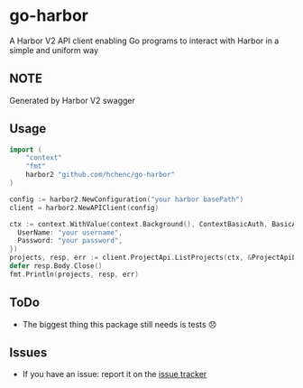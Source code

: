 # go-harbor

A Harbor V2 API client enabling Go programs to interact with Harbor in a simple and uniform way

## NOTE

Generated by Harbor V2 swagger


## Usage

```go
import (
    "context"
    "fmt"
    harbor2 "github.com/hchenc/go-harbor"
)

config := harbor2.NewConfiguration("your harbor basePath")
client = harbor2.NewAPIClient(config)

ctx := context.WithValue(context.Background(), ContextBasicAuth, BasicAuth{
  UserName: "your username",
  Password: "your password",
})
projects, resp, err := client.ProjectApi.ListProjects(ctx, &ProjectApiListProjectsOpts{})
defer resp.Body.Close()
fmt.Println(projects, resp, err)
```

## ToDo

- The biggest thing this package still needs is tests :disappointed:

## Issues

- If you have an issue: report it on the [issue tracker](https://github.com/hchenc/go-harbor/issues)


